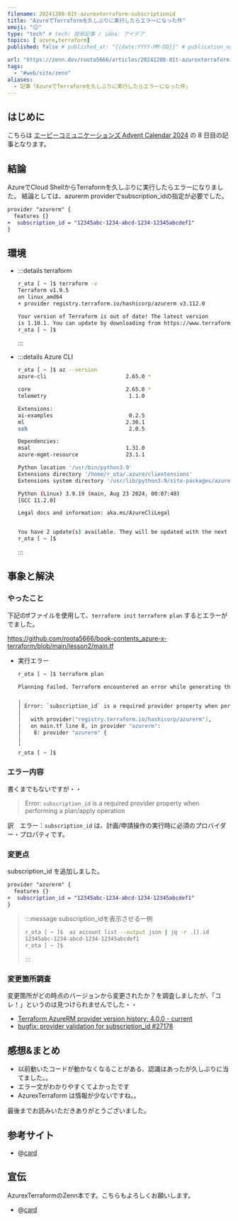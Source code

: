```yaml
---
filename: 20241208-01t-azurexterraform-subscriptionid
title: "AzureでTerraformを久しぶりに実行したらエラーになった件"
emoji: "😖"
type: "tech" # tech: 技術記事 / idea: アイデア
topics: [ azure,terraform]
published: false # published_at: "{{date:YYYY-MM-DD}}" # publication_name: "ap_com"

url: "https://zenn.dev/roota5666/articles/20241208-01t-azurexterraform-subscriptionid"
tags:
  - "#web/site/zenn"
aliases:
  - 記事「AzureでTerraformを久しぶりに実行したらエラーになった件」
---
```


## はじめに

こちらは [エーピーコミュニケーションズ Advent Calendar 2024](https://qiita.com/advent-calendar/2024/ap-com) の 8 日目の記事となります。

## 結論

AzureでCloud ShellからTerraformを久しぶりに実行したらエラーになりました。
結論としては、azurerm providerでsubscription_idの指定が必要でした。

```diff
provider "azurerm" {
  features {}
+  subscription_id = "12345abc-1234-abcd-1234-12345abcdef1"
}
```

## 環境

- :::details terraform

  ```bash
  r_ota [ ~ ]$ terraform -v 
  Terraform v1.9.5
  on linux_amd64
  + provider registry.terraform.io/hashicorp/azurerm v3.112.0
  
  Your version of Terraform is out of date! The latest version
  is 1.10.1. You can update by downloading from https://www.terraform.io/downloads.html
  r_ota [ ~ ]$ 
  ```

  :::

- :::details Azure CLI

  ```bash
  r_ota [ ~ ]$ az --version
  azure-cli                         2.65.0 *
  
  core                              2.65.0 *
  telemetry                          1.1.0
  
  Extensions:
  ai-examples                        0.2.5
  ml                                2.30.1
  ssh                                2.0.5
  
  Dependencies:
  msal                              1.31.0
  azure-mgmt-resource               23.1.1
  
  Python location '/usr/bin/python3.9'
  Extensions directory '/home/r_ota/.azure/cliextensions'
  Extensions system directory '/usr/lib/python3.9/site-packages/azure-cli-extensions'
  
  Python (Linux) 3.9.19 (main, Aug 23 2024, 00:07:48) 
  [GCC 11.2.0]
  
  Legal docs and information: aka.ms/AzureCliLegal
  
  
  You have 2 update(s) available. They will be updated with the next build of Cloud Shell.
  r_ota [ ~ ]$ 
  ```

  :::

## 事象と解決

### やったこと

下記のtfファイルを使用して、`terraform init` `terraform plan` するとエラーがでました。

https://github.com/roota5666/book-contents_azure-x-terraform/blob/main/lesson2/main.tf

- 実行エラー

  ```bash
  r_ota [ ~ ]$ terraform plan
  
  Planning failed. Terraform encountered an error while generating this plan.
  
  ╷
  │ Error: `subscription_id` is a required provider property when performing a plan/apply operation
  │ 
  │   with provider["registry.terraform.io/hashicorp/azurerm"],
  │   on main.tf line 8, in provider "azurerm":
  │    8: provider "azurerm" {
  │ 
  ╵
  r_ota [ ~ ]$ 
  ```

### エラー内容

書くまでもないですが・・

>Error: `subscription_id` is a required provider property when performing a plan/apply operation

訳　エラー：`subscription_id` は、計画/申請操作の実行時に必須のプロバイダー・プロパティです。

### 変更点

subscription_id を追加しました。

```diff
provider "azurerm" {
  features {}
+  subscription_id = "12345abc-1234-abcd-1234-12345abcdef1"
}
```

> :::message
> subscription_idを表示させる一例
>
> ```bash
> r_ota [ ~ ]$  az account list --output json | jq -r .[].id
> 12345abc-1234-abcd-1234-12345abcdef1
> r_ota [ ~ ]$
> ```
> 
> :::

### 変更箇所調査

変更箇所がどの時点のバージョンから変更されたか？を調査しましたが、「コレ！」というのは見つけられませんでした・・

- [Terraform AzureRM provider version history: 4.0.0 - current](https://learn.microsoft.com/en-us/azure/developer/terraform/provider-version-history-azurerm-4-0-0-to-current)
- [bugfix: provider validation for subscription_id #27178](https://github.com/hashicorp/terraform-provider-azurerm/pull/27178)

## 感想&まとめ

- 以前動いたコードが動かなくなることがある、認識はあったが久しぶりに当てました。。
- エラー文がわかりやすくてよかったです
- AzurexTerraform は情報が少ないですね。。

最後までお読みいただきありがとうございました。

## 参考サイト

- @[card](https://registry.terraform.io/providers/hashicorp/azurerm/latest/docs/data-sources/subscription)

## 宣伝

AzurexTerraformのZenn本です。こちらもよろしくお願いします。

- @[card](https://zenn.dev/roota5666/books/azure-x-terraform)
